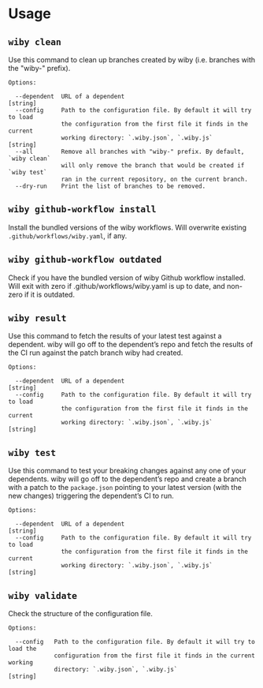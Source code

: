 # Usage
  

## `wiby clean`



Use this command to clean up branches created by wiby (i.e. branches with the
"wiby-" prefix).

```
Options:

  --dependent  URL of a dependent                                       [string]
  --config     Path to the configuration file. By default it will try to load
               the configuration from the first file it finds in the current
               working directory: `.wiby.json`, `.wiby.js`              [string]
  --all        Remove all branches with "wiby-" prefix. By default, `wiby clean`
               will only remove the branch that would be created if `wiby test`
               ran in the current repository, on the current branch.
  --dry-run    Print the list of branches to be removed.
```


## `wiby github-workflow install`



Install the bundled versions of the wiby workflows. Will overwrite existing
`.github/workflows/wiby.yaml`, if any.




## `wiby github-workflow outdated`



Check if you have the bundled version of wiby Github workflow installed. Will
exit with zero if .github/workflows/wiby.yaml is up to date, and non-zero if it
is outdated.




## `wiby result`



Use this command to fetch the results of your latest test against a dependent.
wiby will go off to the dependent’s repo and fetch the results of the CI run
against the patch branch wiby had created.

```
Options:

  --dependent  URL of a dependent                                       [string]
  --config     Path to the configuration file. By default it will try to load
               the configuration from the first file it finds in the current
               working directory: `.wiby.json`, `.wiby.js`              [string]
```


## `wiby test`



Use this command to test your breaking changes against any one of your
dependents. wiby will go off to the dependent’s repo and create a branch with a
patch to the  `package.json` pointing to your latest version (with the new
changes) triggering the dependent’s CI to run.

```
Options:

  --dependent  URL of a dependent                                       [string]
  --config     Path to the configuration file. By default it will try to load
               the configuration from the first file it finds in the current
               working directory: `.wiby.json`, `.wiby.js`              [string]
```


## `wiby validate`



Check the structure of the configuration file.

```
Options:

  --config   Path to the configuration file. By default it will try to load the
             configuration from the first file it finds in the current working
             directory: `.wiby.json`, `.wiby.js`                        [string]
```

